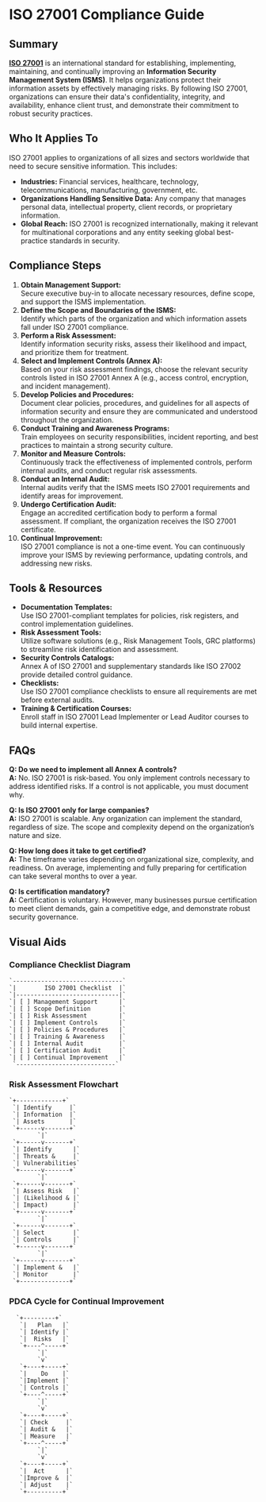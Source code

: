 # **ISO 27001 Compliance Guide** 

## Summary

**[ISO 27001](https://www.iso.org/standard/27001)** is an international standard for establishing, implementing, maintaining, and continually improving an **Information Security Management System (ISMS)**. It helps organizations protect their information assets by effectively managing risks. By following ISO 27001, organizations can ensure their data's confidentiality, integrity, and availability, enhance client trust, and demonstrate their commitment to robust security practices.

## Who It Applies To

ISO 27001 applies to organizations of all sizes and sectors worldwide that need to secure sensitive information. This includes:

* **Industries:** Financial services, healthcare, technology, telecommunications, manufacturing, government, etc.  
* **Organizations Handling Sensitive Data:** Any company that manages personal data, intellectual property, client records, or proprietary information.  
* **Global Reach:** ISO 27001 is recognized internationally, making it relevant for multinational corporations and any entity seeking global best-practice standards in security.

## Compliance Steps

1. **Obtain Management Support:**  
   Secure executive buy-in to allocate necessary resources, define scope, and support the ISMS implementation.  
2. **Define the Scope and Boundaries of the ISMS:**  
   Identify which parts of the organization and which information assets fall under ISO 27001 compliance.  
3. **Perform a Risk Assessment:**  
   Identify information security risks, assess their likelihood and impact, and prioritize them for treatment.  
4. **Select and Implement Controls (Annex A):**  
   Based on your risk assessment findings, choose the relevant security controls listed in ISO 27001 Annex A (e.g., access control, encryption, and incident management).  
5. **Develop Policies and Procedures:**  
   Document clear policies, procedures, and guidelines for all aspects of information security and ensure they are communicated and understood throughout the organization.  
6. **Conduct Training and Awareness Programs:**  
   Train employees on security responsibilities, incident reporting, and best practices to maintain a strong security culture.  
7. **Monitor and Measure Controls:**  
   Continuously track the effectiveness of implemented controls, perform internal audits, and conduct regular risk assessments.  
8. **Conduct an Internal Audit:**  
   Internal audits verify that the ISMS meets ISO 27001 requirements and identify areas for improvement.  
9. **Undergo Certification Audit:**  
   Engage an accredited certification body to perform a formal assessment. If compliant, the organization receives the ISO 27001 certificate.  
10. **Continual Improvement:**  
    ISO 27001 compliance is not a one-time event. You can continuously improve your ISMS by reviewing performance, updating controls, and addressing new risks.

## Tools & Resources

* **Documentation Templates:**  
  Use ISO 27001-compliant templates for policies, risk registers, and control implementation guidelines.  
* **Risk Assessment Tools:**  
  Utilize software solutions (e.g., Risk Management Tools, GRC platforms) to streamline risk identification and assessment.  
* **Security Controls Catalogs:**  
  Annex A of ISO 27001 and supplementary standards like ISO 27002 provide detailed control guidance.  
* **Checklists:**  
  Use ISO 27001 compliance checklists to ensure all requirements are met before external audits.  
* **Training & Certification Courses:**  
  Enroll staff in ISO 27001 Lead Implementer or Lead Auditor courses to build internal expertise.

## FAQs

**Q: Do we need to implement all Annex A controls?**  
**A:** No. ISO 27001 is risk-based. You only implement controls necessary to address identified risks. If a control is not applicable, you must document why.

**Q: Is ISO 27001 only for large companies?**  
**A:** ISO 27001 is scalable. Any organization can implement the standard, regardless of size. The scope and complexity depend on the organization’s nature and size.

**Q: How long does it take to get certified?**  
**A:** The timeframe varies depending on organizational size, complexity, and readiness. On average, implementing and fully preparing for certification can take several months to over a year.

**Q: Is certification mandatory?**  
**A:** Certification is voluntary. However, many businesses pursue certification to meet client demands, gain a competitive edge, and demonstrate robust security governance.

## Visual Aids

### Compliance Checklist Diagram

    `-------------------------------`  
    `|        ISO 27001 Checklist  |`  
    `|-----------------------------|`  
    `| [ ] Management Support      |`  
    `| [ ] Scope Definition        |`  
    `| [ ] Risk Assessment         |`  
    `| [ ] Implement Controls      |`  
    `| [ ] Policies & Procedures   |`  
    `| [ ] Training & Awareness    |`  
    `| [ ] Internal Audit          |`  
    `| [ ] Certification Audit     |`  
    `| [ ] Continual Improvement   |`  
     `----------------------------`

### Risk Assessment Flowchart

    `+-------------+`  
     `| Identify     |`  
     `| Information  |`  
     `| Assets       |`  
     `+------v-------+`  
            `|`   
     `+------v-------+`  
     `| Identify      |`  
     `| Threats &     |`  
     `| Vulnerabilities`  
     `+------v-------+`  
            `|`  
     `+------v-------+`  
     `| Assess Risk   |`  
     `| (Likelihood & |`  
     `| Impact)       |`  
     `+------v-------+`  
            `|`  
     `+------v-------+`  
     `| Select        |`  
     `| Controls      |`  
     `+------v-------+`  
            `|`  
     `+------v-------+`  
     `| Implement &   |`  
     `| Monitor       |`  
     `+--------------+`

### PDCA Cycle for Continual Improvement

      `+---------+`  
       `|   Plan   |`  
       `| Identify |`  
       `|  Risks   |`  
       `+----^-----+`  
            `|`  
            `v`  
       `+----+-----+`  
       `|    Do    |`  
       `|Implement |`  
       `| Controls |`  
       `+----^-----+`  
            `|`  
            `v`  
       `+----+-----+`  
       `| Check     |`  
       `| Audit &   |`  
       `| Measure   |`  
       `+----^-----+`  
            `|`  
            `v`  
       `+----+-----+`  
       `|  Act      |`  
       `|Improve &  |`  
       `| Adjust    |`  
       `+----------+`

